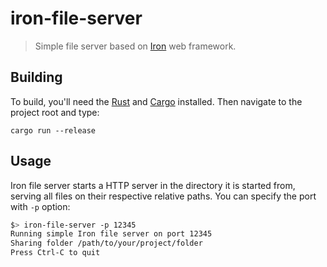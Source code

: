 iron-file-server
================

> Simple file server based on [Iron](https://github.com/iron/iron) web framework.

## Building

To build, you'll need the [Rust](http://www.rust-lang.org/) and [Cargo](http://doc.crates.io/) installed. Then navigate to the project root and type:

```
cargo run --release
```

## Usage

Iron file server starts a HTTP server in the directory it is started from, serving all files on their respective relative paths. You can specify the port with `-p` option:

```bash
$> iron-file-server -p 12345
Running simple Iron file server on port 12345
Sharing folder /path/to/your/project/folder
Press Ctrl-C to quit
```
